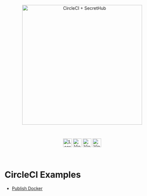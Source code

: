 <p align="center">
  <img src="https://secrethub.io/img/integrations/circleci/github-banner.png?v1" alt="CircleCI + SecretHub" width="390">
</p>
<br/>

<p align="center">
  <a href="https://secrethub.io/integrations/circleci/"><img alt="Learn More" src="https://secrethub.io/img/buttons/github/learn-more.png?v1" height="28" /></a>
  <a href="https://secrethub.io/docs/guides/circleci/"><img alt="View Docs" src="https://secrethub.io/img/buttons/github/view-docs.png?v1" height="28" /></a>
  <a href="https://github.com/secrethub/secrethub-circleci-orb"><img alt="View Source Code" src="https://secrethub.io/img/buttons/github/view-source.png?v1" height="28" /></a>
  <a href="https://circleci.com/orbs/registry/orb/secrethub/cli"><img alt="View Orb" src="https://secrethub.io/img/buttons/github/view-orb.png?v1" height="28" /></a>
</p>
<br/>

<h1>
  CircleCI Examples
</h1>

- [Publish Docker](./publish-docker/.circleci/config.yml)
